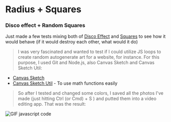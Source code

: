 # Radius + Squares
### Disco effect + Random Squares
Just made a few tests mixing both of [Disco Effect](https://github.com/jotamath/verbose-disco) and [Squares](https://github.com/jotamath/randomsquares) to see how it would behave (if it would destroy each other, what would it do)

>I was very fascinated and wanted to test if I could utilize JS loops to create random autogenerate art for a website, for instance.
For this purpose, I used Git and Node.js, also Canvas Sketch and Canvas Sketch Util:

- [Canvas Sketch](https://github.com/mattdesl/canvas-sketch/)
- [Canvas Sketch Util](https://github.com/mattdesl/canvas-sketch-util) - To use math functions easily

>So after I tested and changed some colors, I saved all the photos I've made (just hitting Ctrl (or Cmd) + S ) and putted them into a video editing app. That was the result:

![GIF javascript code](https://github.com/jotamath/verbose-squares/assets/131292471/dd41d00e-c136-4879-bb8b-7f4b1bd39d62)
